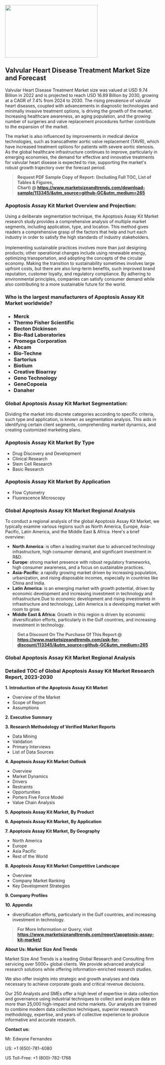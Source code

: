 <p><img class="alignnone size-medium wp-image-20088" src="https://ffe5etoiles.com/wp-content/uploads/2024/12/MST1-300x171.png" alt="" width="300" height="171" /></p><h2>Valvular Heart Disease Treatment Market Size and Forecast</h2><p>Valvular Heart Disease Treatment Market size was valued at USD 9.74 Billion in 2022 and is projected to reach USD 16.89 Billion by 2030, growing at a CAGR of 7.4% from 2024 to 2030. The rising prevalence of valvular heart diseases, coupled with advancements in diagnostic technologies and minimally invasive treatment options, is driving the growth of the market. Increasing healthcare awareness, an aging population, and the growing number of surgeries and valve replacement procedures further contribute to the expansion of the market.</p><p>The market is also influenced by improvements in medical device technologies, such as transcatheter aortic valve replacement (TAVR), which have increased treatment options for patients with severe aortic stenosis. As the global healthcare infrastructure continues to improve, particularly in emerging economies, the demand for effective and innovative treatments for valvular heart disease is expected to rise, supporting the market's robust growth trajectory over the forecast period.</p></p><blockquote id="" class=""><strong>Request PDF Sample Copy of Report: (Including Full TOC, List of Tables &amp; Figures, Chart)&nbsp;@&nbsp;<strong><a href="https://www.marketsizeandtrends.com/download-sample/113345/&utm_source=github-GC&utm_medium=265" target="_blank">https://www.marketsizeandtrends.com/download-sample/113345/&utm_source=github-GC&utm_medium=265</a></strong></strong></blockquote><h3 id="" class="">Apoptosis Assay Kit Market&nbsp;Overview and Projection:</h3><p id="" class="">Using a deliberate segmentation technique, the Apoptosis Assay Kit Market research study provides a comprehensive analysis of multiple market segments, including application, type, and location. This method gives readers a comprehensive grasp of the factors that help and hurt each industry in order to satisfy the high standards of industry stakeholders. <br /> <br />Implementing sustainable practices involves more than just designing products; other operational changes include using renewable energy, optimizing transportation, and adopting the concepts of the circular economy. Making the transition to sustainability sometimes involves large upfront costs, but there are also long-term benefits, such improved brand reputation, customer loyalty, and regulatory compliance. By adhering to environmental principles, companies can satisfy consumer demand while also contributing to a more sustainable future for the world.</p><h3 id="" class="">Who is the largest manufacturers of&nbsp;Apoptosis Assay Kit Market worldwide?</h3><h3 class=""><p><ul><li>Merck </li><li> Thermo Fisher Scientific </li><li> Becton Dickinson </li><li> Bio-Rad Laboratories </li><li> Promega Corporation </li><li> Abcam </li><li> Bio-Techne </li><li> Sartorius </li><li> Biotium </li><li> Creative Bioarray </li><li> Geno Technology </li><li> GeneCopoeia </li><li> Danaher</li></ul></p></h3><h3 id="" class="">Global&nbsp;Apoptosis Assay Kit Market Segmentation:</h3><p id="" class="">Dividing the market into discrete categories according to specific criteria, such type and application, is known as segmentation analysis. This aids in identifying certain client segments, comprehending market dynamics, and creating customized marketing plans.</p><h3 id="" class="">Apoptosis Assay Kit Market&nbsp;By Type</h3><p><p><ul><li>Drug Discovery and Development</li><li> Clinical Research</li><li> Stem Cell Research</li><li> Basic Research</p></li></ul></p></p><h3 id="" class="">Apoptosis Assay Kit Market&nbsp;By Application</h3><p class=""><p><ul><li>Flow Cytometry</li><li> Fluorescence Microscopy</li></ul></p></p><h3 id="" class="">Global Apoptosis Assay Kit Market Regional Analysis</h3><p id="" class="">To conduct a regional analysis of the global Apoptosis Assay Kit Market, we typically examine various regions such as North America, Europe, Asia-Pacific, Latin America, and the Middle East &amp; Africa. Here's a brief overview:</p><ul><li><strong>North America</strong>: is often a leading market due to advanced technology infrastructure, high consumer demand, and significant investment in R&amp;D.</li><li><strong>Europe</strong>: strong market presence with robust regulatory frameworks, high consumer awareness, and a focus on sustainable practices.</li><li><strong>Asia-Pacific</strong>: a rapidly growing market driven by increasing population, urbanization, and rising disposable incomes, especially in countries like China and India.</li><li><strong>Latin America</strong>: is an emerging market with growth potential, driven by economic development and increasing investment in technology and infrastructure.Due to economic development and rising investments in infrastructure and technology, Latin America is a developing market with room to grow.</li><li><strong>Middle East &amp; Africa</strong>: Growth in this region is driven by economic diversification efforts, particularly in the Gulf countries, and increasing investment in technology.</li></ul><blockquote id="" class=""><strong>Get a Discount On The Purchase Of This Report @ <strong><a href="https://www.marketsizeandtrends.com/ask-for-discount/113345/&utm_source=github-GC&utm_medium=265" target="_blank">https://www.marketsizeandtrends.com/ask-for-discount/113345/&utm_source=github-GC&utm_medium=265</a></strong></strong></blockquote><h3 id="" class="">Global Apoptosis Assay Kit Market Regional Analysis</h3><h3 id="" class="">Detailed TOC of Global Apoptosis Assay Kit Market Research Report, 2023-2030</h3><p id="" class=""><strong>1. Introduction of the Apoptosis Assay Kit Market</strong></p><ul><li>Overview of the Market</li><li>Scope of Report</li><li>Assumptions</li></ul><p id="" class=""><strong>2. Executive Summary</strong></p><p id="" class=""><strong>3. Research Methodology of Verified Market Reports</strong></p><ul><li>Data Mining</li><li>Validation</li><li>Primary Interviews</li><li>List of Data Sources</li></ul><p id="" class=""><strong>4. Apoptosis Assay Kit Market Outlook</strong></p><ul><li>Overview</li><li>Market Dynamics</li><li>Drivers</li><li>Restraints</li><li>Opportunities</li><li>Porters Five Force Model</li><li>Value Chain Analysis</li></ul><p id="" class=""><strong>5. Apoptosis Assay Kit Market, By Product</strong></p><p id="" class=""><strong>6. Apoptosis Assay Kit Market, By Application</strong></p><p id="" class=""><strong>7. Apoptosis Assay Kit Market, By Geography</strong></p><ul><li>North America</li><li>Europe</li><li>Asia Pacific</li><li>Rest of the World</li></ul><p id="" class=""><strong>8. Apoptosis Assay Kit Market Competitive Landscape</strong></p><ul><li>Overview</li><li>Company Market Ranking</li><li>Key Development Strategies</li></ul><p id="" class=""><strong>9. Company Profiles</strong></p><p id="" class=""><strong>10. Appendix</strong></p><ul><li>diversification efforts, particularly in the Gulf countries, and increasing investment in technology.</li></ul><blockquote id="" class=""><strong>For More Information or Query, visit <strong><strong><a href="https://www.marketsizeandtrends.com/report/apoptosis-assay-kit-market/" target="_blank">https://www.marketsizeandtrends.com/report/apoptosis-assay-kit-market/</a></strong></strong></strong></blockquote><p id="" class=""><strong>About Us: Market Size And Trends</strong></p><p id="" class="">Market Size And Trends is a leading Global Research and Consulting firm servicing over 5000+ global clients. We provide advanced analytical research solutions while offering information-enriched research studies.</p><p id="" class="">We also offer insights into strategic and growth analyses and data necessary to achieve corporate goals and critical revenue decisions.</p><p id="" class="">Our 250 Analysts and SMEs offer a high level of expertise in data collection and governance using industrial techniques to collect and analyze data on more than 25,000 high-impact and niche markets. Our analysts are trained to combine modern data collection techniques, superior research methodology, expertise, and years of collective experience to produce informative and accurate research.</p><p id="" class=""><strong>Contact us:</strong></p><p id="" class="">Mr. Edwyne Fernandes</p><p id="" class="">US: +1 (650)-781-4080</p><p id="" class="">US Toll-Free: +1 (800)-782-1768</p>
